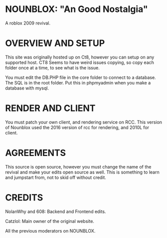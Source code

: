 # NOUNBLOX: "An Good Nostalgia"
A roblox 2009 revival. 


# OVERVIEW AND SETUP

This site was originally hosted up on Ct8, however you can setup on any supported host. CT8 Seems to have weird issues copying, so copy each folder once at a time, to see what is the issue.

You must edit the DB.PHP file in the core folder to connect to a database. The SQL is in the root folder. Put this in phpmyadmin when you make a database with mysql.


# RENDER AND CLIENT 


You must patch your own client, and rendering service on RCC. This version of Nounblox used the 2016 version of rcc for rendering, and 2010L for client.

# AGREEMENTS

This source is open source, however you must change the name of the revival and make your edits open source as well. This is something to learn and jumpstart from, not to skid off without credit.

# CREDITS

NolanWhy and 608: Backend and Frontend edits.

Catzlol: Main owner of the original website.

All the previous moderators on NOUNBLOX.
